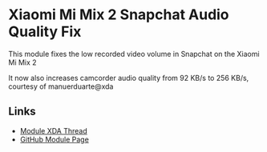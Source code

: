# Xiaomi Mi Mix 2 Snapchat Audio Quality Fix
This module fixes the low recorded video volume in Snapchat on the Xiaomi Mi Mix 2

It now also increases camcorder audio quality from 92 KB/s to 256 KB/s, courtesy of manuerduarte@xda

## Links
- [Module XDA Thread](https://forum.xda-developers.com/mi-mix-2/how-to/guide-fix-low-snapchat-video-volume-mi-t3775583)
- [GitHub Module Page](https://github.com/Magisk-Modules-Repo/mix-2-audio-quality-volume-fix/)
